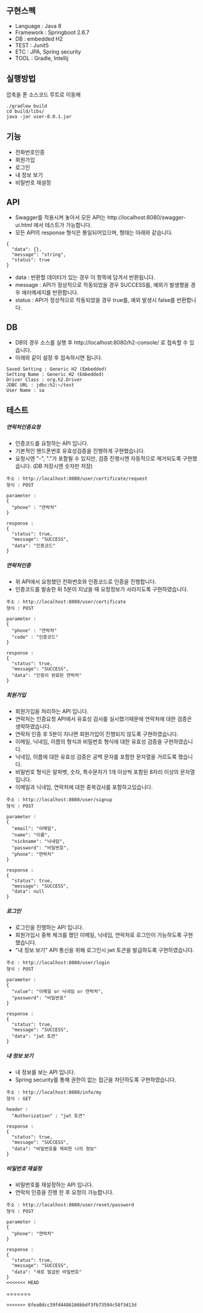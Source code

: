 ## 구현스펙
- Language : Java 8
- Framework : Springboot 2.6.7
- DB : embedded H2
- TEST : Junit5
- ETC : JPA, Spring security
- TOOL : Gradle, Intellij

## 실행방법
압축을 푼 소스코드 루트로 이동해 
```
./gradlew build
cd build/libs/
java -jar user-0.0.1.jar
```

## 기능
- 전화번호인증
- 회원가입
- 로그인
- 내 정보 보기
- 비밀번호 재설정

## API
- Swagger를 적용시켜 놓아서 모든 API는 http://localhost:8080/swagger-ui.html 에서 테스트가 가능합니다.
- 모든 API의 response 형식은 통일되어있으며, 형태는 아래와 같습니다.
```
{
  "data": {},
  "message": "string",
  "status": true
}
```
- data : 반환할 데이터가 있는 경우 이 항목에 담겨서 반환됩니다.
- message : API가 정상적으로 작동되었을 경우 SUCCESS를, 예외가 발생했을 경우 에러메세지를 반환합니다.
- status : API가 정상적으로 작동되었을 경우 true를, 예외 발생시 false를 반환합니다.

## DB
- DB의 경우 소스를 실행 후 http://localhost:8080/h2-console/ 로 접속할 수 있습니다.
- 아래와 같이 설정 후 접속하시면 됩니다.
```
Saved Setting : Generic H2 (Embedded)
Setting Name : Generic H2 (Embedded)
Driver Class : org.h2.Driver
JDBC URL : jdbc:h2:~/test
User Name : sa
```

## 테스트

##### 연락처인증요청
- 인증코드를 요청하는 API 입니다.
- 기본적인 핸드폰번호 유효성검증을 진행하게 구현했습니다.
- 요청시엔 "-", "."가 포함될 수 있지만, 검증 진행시엔 자동적으로 제거되도록 구현했습니다. (DB 저장시엔 숫자만 저장)
```
주소 : http://localhost:8080/user/certificate/request
형식 : POST

parameter : 
{
  "phone" : "연락처"
}

response : 
{
  "status": true,
  "message": "SUCCESS",
  "data": "인증코드"
}
```

##### 연락처인증
- 위 API에서 요청했던 전화번호와 인증코드로 인증을 진행합니다.
- 인증코드를 발송한 뒤 5분이 지났을 때 요청정보가 사라지도록 구현하였습니다.
```
주소 : http://localhost:8080/user/certificate
형식 : POST

parameter : 
{
  "phone" : "연락처"
  "code" : "인증코드"
}

response : 
{
  "status": true,
  "message": "SUCCESS",
  "data": "인증이 완료된 연락처"
}
```

##### 회원가입
- 회원가입을 처리하는 API 입니다.
- 연락처는 인증요청 API에서 유효성 검사를 실시했기때문에 연락처에 대한 검증은 생략하였습니다.
- 연락처 인증 후 5분이 지나면 회원가입이 진행되지 않도록 구현하였습니다.
- 이메일, 닉네임, 이름의 형식과 비밀번호 형식에 대한 유효성 검증을 구현하였습니다.
- 닉네임, 이름에 대한 유효성 검증은 공백 문자를 포함한 문자열을 거르도록 했습니다. 
- 비밀번호 형식은 알파벳, 숫자, 특수문자가 1개 이상씩 포함된 8자리 이상의 문자열입니다.
- 이메일과 닉네임, 연락처에 대한 중복검사를 포함하고있습니다.
```
주소 : http://localhost:8080/user/signup
형식 : POST

parameter : 
{
  "email": "이메일",
  "name": "이름",
  "nickname": "닉네임",
  "password": "비밀번호",
  "phone": "연락처"
}

response : 
{
  "status": true,
  "message": "SUCCESS",
  "data": null
}
```

##### 로그인
- 로그인을 진행하는 API 입니다.
- 회원가입시 중복 체크를 했던 이메일, 닉네임, 연락처로 로그인이 가능하도록 구현했습니다.
- "내 정보 보기" API 통신을 위해 로그인시 jwt 토큰을 발급하도록 구현하였습니다.
```
주소 : http://localhost:8080/user/login
형식 : POST

parameter : 
{
  "value": "이메일 or 닉네임 or 연락처",
  "password": "비밀번호"
}

response : 
{
  "status": true,
  "message": "SUCCESS",
  "data": "jwt 토큰"
}
```

##### 내 정보 보기
- 내 정보를 보는 API 입니다.
- Spring security를 통해 권한이 없는 접근을 차단하도록 구현하였습니다.
```
주소 : http://localhost:8080/info/my
형식 : GET

header : 
  "Authorization" : "jwt 토큰"

response : 
{
  "status": true,
  "message": "SUCCESS",
  "data": "비밀번호를 제외한 나의 정보"
}
```

##### 비밀번호 재설정
- 비밀번호를 재설정하는 API 입니다.
- 연락처 인증을 진행 한 후 요청이 가능합니다.
```
주소 : http://localhost:8080/user/reset/password
형식 : POST

parameter : 
{
  "phone": "연락처"
}

response : 
{
  "status": true,
  "message": "SUCCESS",
  "data": "새로 발급된 비밀번호"
}
<<<<<<< HEAD
```
=======
```
>>>>>>> 6fea0dcc39fd4486166bbdf3fb73594c58f3d13d
